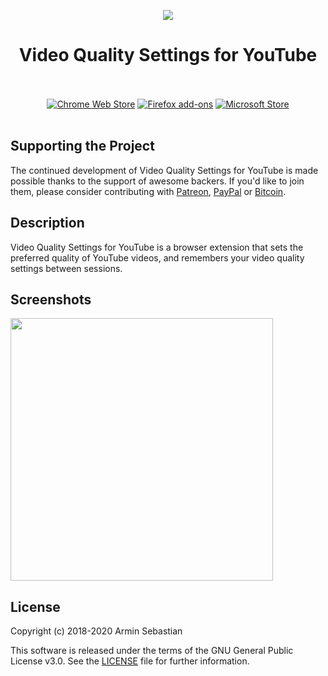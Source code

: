 <p align="center"><img src="https://i.imgur.com/IgpxItl.png"></p>
<h1 align="center">Video Quality Settings for YouTube</h1>

<p align="center">
  </br></br>
  <a href="https://chrome.google.com/webstore/detail/hlbopkdbimgihmpcaohopplcbpanmjlb">
    <img src="https://i.imgur.com/B0i5sn3.png" alt="Chrome Web Store"></a>
  <a href="https://addons.mozilla.org/en-US/firefox/addon/youtube-video-quality/">
    <img src="https://i.imgur.com/dvof8rG.png" alt="Firefox add-ons"></a>
  <a href="https://microsoftedge.microsoft.com/addons/detail/bmfmlaabdanpbcdehambbmlemnkdglkj">
    <img src="https://i.imgur.com/n49Wiu2.png" alt="Microsoft Store"></a>
  </br></br>
</p>

## Supporting the Project

The continued development of Video Quality Settings for YouTube is made possible
thanks to the support of awesome backers. If you'd like to join them,
please consider contributing with
[Patreon](https://armin.dev/go/patreon?pr=youtube-video-quality&src=repo),
[PayPal](https://armin.dev/go/paypal?pr=youtube-video-quality&src=repo) or
[Bitcoin](https://armin.dev/go/bitcoin?pr=youtube-video-quality&src=repo).

## Description

Video Quality Settings for YouTube is a browser extension that sets the preferred
quality of YouTube videos, and remembers your video quality
settings between sessions.

## Screenshots

<p>
  <img width="420" src="https://i.imgur.com/rBPyFPg.png">
</p>

## License

Copyright (c) 2018-2020 Armin Sebastian

This software is released under the terms of the GNU General Public License v3.0.
See the [LICENSE](LICENSE) file for further information.
